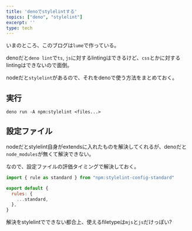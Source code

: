 ```yaml
---
title: 'denoでstylelintする'
topics: ["deno", "stylelint"]
excerpt: ''
type: tech
---
```


いまのところ、このブログは`lume`で作っている。

denoだと`deno lint`で`ts`, `js`に対するlintingはできるけど、`css`とかに対するlintingはできないので面倒。

nodeだと`stylelint`があるので、それをdenoで使う方法をまとめておく。


## 実行

`deno run -A npm:stylelint <files...>`

## 設定ファイル

nodeだとstylelint自身がextendsに入れたものを解決してくれるが、denoだと`node_modules`が無くて解決できない。

なので、設定ファイルの評価タイミングで解決しておく。

```js
import { rule as standard } from "npm:stylelint-config-standard"

export default {
  rules: {
    ...standard,
  },
}
```

解決をstylelintでできない都合上、使えるfiletypeは`mjs`と`js`だけっぽい?
